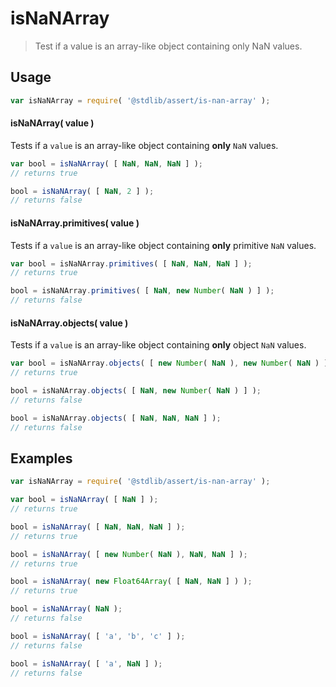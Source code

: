 # isNaNArray

> Test if a value is an array-like object containing only NaN values.


<section class="usage">

## Usage

``` javascript
var isNaNArray = require( '@stdlib/assert/is-nan-array' );
```

#### isNaNArray( value )

Tests if a `value` is an array-like object containing __only__ `NaN` values.

``` javascript
var bool = isNaNArray( [ NaN, NaN, NaN ] );
// returns true

bool = isNaNArray( [ NaN, 2 ] );
// returns false
```


#### isNaNArray.primitives( value )

Tests if a `value` is an array-like object containing __only__ primitive `NaN` values.

``` javascript
var bool = isNaNArray.primitives( [ NaN, NaN, NaN ] );
// returns true

bool = isNaNArray.primitives( [ NaN, new Number( NaN ) ] );
// returns false
```

#### isNaNArray.objects( value )

Tests if a `value` is an array-like object containing __only__ object `NaN` values.

``` javascript
var bool = isNaNArray.objects( [ new Number( NaN ), new Number( NaN ) ] );
// returns true

bool = isNaNArray.objects( [ NaN, new Number( NaN ) ] );
// returns false

bool = isNaNArray.objects( [ NaN, NaN, NaN ] );
// returns false
```


</section>

<!-- /.usage -->


<section class="examples">

## Examples

``` javascript
var isNaNArray = require( '@stdlib/assert/is-nan-array' );

var bool = isNaNArray( [ NaN ] );
// returns true

bool = isNaNArray( [ NaN, NaN, NaN ] );
// returns true

bool = isNaNArray( [ new Number( NaN ), NaN, NaN ] );
// returns true

bool = isNaNArray( new Float64Array( [ NaN, NaN ] ) );
// returns true

bool = isNaNArray( NaN );
// returns false

bool = isNaNArray( [ 'a', 'b', 'c' ] );
// returns false

bool = isNaNArray( [ 'a', NaN ] );
// returns false
```

</section>

<!-- /.examples -->


<section class="links">

</section>

<!-- /.links -->
